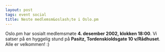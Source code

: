 ```yaml
---
layout: post
tags: event social
title: Neste medlemsm&oslash;te i Oslo.pm
---
```

<p>Oslo.pm har sosialt medlemsmøte <strong>4. desember 2002, klokken
18:00</strong>. Vi satser på en hyggelig stund på <strong>Pasitz,
Tordenskioldsgate 10 v/Rådhuset</strong>. Alle er velkommen! :)</p>

